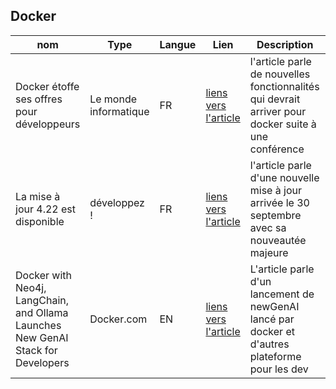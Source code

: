 ## Docker 


| **nom** | **Type** | **Langue** | **Lien** | **Description** | **Tags** | **Note** | 
|---------|----------|------------|----------|-----------------|----------|----------|
|Docker étoffe ses offres pour développeurs|Le monde informatique|FR|[liens vers l'article](https://www.lemondeinformatique.fr/actualites/lire-docker-etoffe-ses-offres-pour-developpeurs-91764.html)|l'article parle de nouvelles fonctionnalités qui devrait arriver pour docker suite à une conférence|#newFeathures  #dev #productivite| 3/5 |
|La mise à jour 4.22 est disponible | développez ! | FR | [liens vers l'article](https://www.programmez.com/actualites/docker-422-est-disponible-35706) | l'article parle d'une nouvelle mise à jour arrivée le 30 septembre avec sa nouveautée majeure| #miseàjour #newfeathure | 3/5 | 
|Docker with Neo4j, LangChain, and Ollama Launches New GenAI Stack for Developers|Docker.com |EN|[liens vers l'article](https://www.docker.com/press-release/neo4j-langchain-ollama-launches-new-genai-stack-for-developers/) |L'article parle d'un lancement de newGenAI  lancé par docker et d'autres plateforme pour les dev |#AI #newfeathure #lancement | 4/5| 